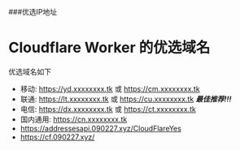 ###优选IP地址
# Cloudflare Worker 的优选域名
优选域名如下

- 移动: https://yd.xxxxxxxx.tk 或 https://cm.xxxxxxxx.tk 
- 联通: https://lt.xxxxxxxx.tk 或 https://cu.xxxxxxxx.tk  ***最佳推荐!!!***
- 电信: https://dx.xxxxxxxx.tk 或 https://ct.xxxxxxxx.tk 
- 国内通用: https://cn.xxxxxxxx.tk
- https://addressesapi.090227.xyz/CloudFlareYes
- https://cf.090227.xyz/


